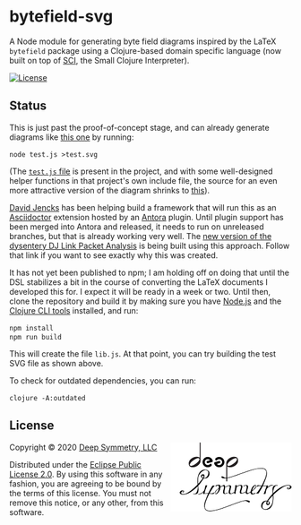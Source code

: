 # bytefield-svg

A Node module for generating byte field diagrams inspired by the LaTeX
`bytefield` package using a Clojure-based domain specific language
(now built on top of [SCI](https://github.com/borkdude/sci), the Small
Clojure Interpreter).

[![License](https://img.shields.io/badge/License-Eclipse%20Public%20License%202.0-blue.svg)](#license)

## Status

This is just past the proof-of-concept stage, and can already generate
diagrams like [this one](https://deepsymmetry.org/images/test.svg) by
running:

    node test.js >test.svg

(The [`test.js`
file](https://github.com/Deep-Symmetry/bytefield-svg/blob/master/test.js)
is present in the project, and with some well-designed helper
functions in that project's own include file, the source for an even
more attractive version of the diagram shrinks to
[this](https://github.com/Deep-Symmetry/dysentery/blob/379555f21244354c4dc0c9711c8cb3a3552bc64b/doc/modules/ROOT/examples/dbserver_shared.edn)).

[David Jencks](https://gitlab.com/djencks) has been helping build a
framework that will run this as an
[Asciidoctor](https://asciidoctor.org) extension hosted by an
[Antora](https://antora.org) plugin. Until plugin support has been
merged into Antora and released, it needs to run on unreleased
branches, but that is already working very well. The [new version of
the dysentery DJ Link Packet
Analysis](https://djl-analysis.deepsymmetry.org) is being built using
this approach. Follow that link if you want to see exactly why this
was created.

It has not yet been published to npm; I am holding off on doing that
until the DSL stabilizes a bit in the course of converting the LaTeX
documents I developed this for. I expect it will be ready in a week or
two. Until then, clone the repository and build it by making sure you
have [Node.js](https://nodejs.org/en/) and the [Clojure CLI
tools](https://clojure.org/guides/getting_started) installed, and run:

    npm install
    npm run build

This will create the file `lib.js`. At that point, you can try
building the test SVG file as shown above.

To check for outdated dependencies, you can run:

    clojure -A:outdated

## License

<a href="http://deepsymmetry.org"><img align="right" alt="Deep Symmetry"
 src="doc/assets/DS-logo-bw-200-padded-left.png" width="216" height="123"></a>

Copyright © 2020 [Deep Symmetry, LLC](http://deepsymmetry.org)

Distributed under the [Eclipse Public License
2.0](https://opensource.org/licenses/EPL-2.0). By using this software
in any fashion, you are agreeing to be bound by the terms of this
license. You must not remove this notice, or any other, from this
software.
